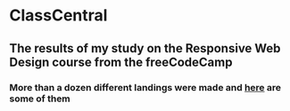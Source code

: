 # ClassCentral
## The results of my study on the Responsive Web Design course from the freeCodeCamp
### More than a dozen different landings were made and [here](https://starodubs.github.io/ClassCentral/) are some of them
